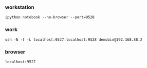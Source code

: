 ### workstation
`ipython notebook --no-browser --port=9528`
### work
`ssh -N -f -L localhost:9527:localhost:9528 demobin@192.168.88.2`
### browser
`localhost:9527`
